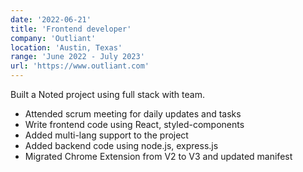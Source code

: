 ```yaml
---
date: '2022-06-21'
title: 'Frontend developer'
company: 'Outliant'
location: 'Austin, Texas'
range: 'June 2022 - July 2023'
url: 'https://www.outliant.com'
---
```


Built a Noted project using full stack with team.
- Attended scrum meeting for daily updates and tasks
-	Write frontend code using React, styled-components
-	Added multi-lang support to the project
-	Added backend code using node.js, express.js
-	Migrated Chrome Extension from V2 to V3 and updated manifest

